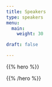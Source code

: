 ```yaml
---
title: Speakers
type: speakers
menu:
  main:
    weight: 30

draft: false

---
```


{{% hero %}}

{{% /hero %}}
